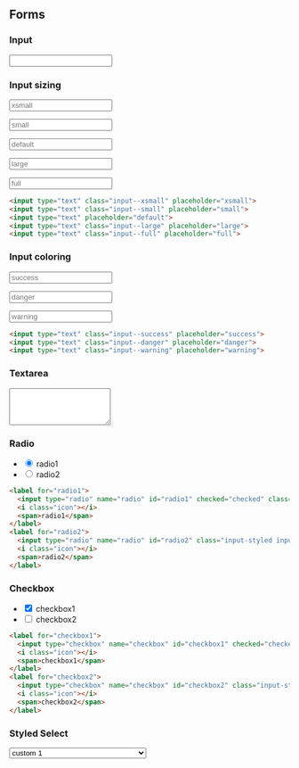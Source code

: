 <h2 id="forms">Forms</h2>

### Input

<div class="docs-example">
  <input type="text">
</div>

### Input sizing

<div class="docs-example">
  <p><input type="text" class="input--xsmall" placeholder="xsmall"></p>
  <p><input type="text" class="input--small" placeholder="small"></p>
  <p><input type="text" placeholder="default"></p>
  <p><input type="text" class="input--large" placeholder="large"></p>
  <p><input type="text" class="input--full" placeholder="full"></p>
</div>

```html
<input type="text" class="input--xsmall" placeholder="xsmall">
<input type="text" class="input--small" placeholder="small">
<input type="text" placeholder="default">
<input type="text" class="input--large" placeholder="large">
<input type="text" class="input--full" placeholder="full">
```

### Input coloring

<div class="docs-example">
  <p><input type="text" class="input--success" placeholder="success"></p>
  <p><input type="text" class="input--danger" placeholder="danger"></p>
  <p><input type="text" class="input--warning" placeholder="warning"></p>
</div>

```html
<input type="text" class="input--success" placeholder="success">
<input type="text" class="input--danger" placeholder="danger">
<input type="text" class="input--warning" placeholder="warning">
```


### Textarea

<div class="docs-example">
  <textarea name="" rows="4" class="input--full"></textarea>
</div>


### Radio

<div class="docs-example">
  <ul class="list-inline">
    <li>
      <label for="radio1">
        <input type="radio" name="radio" id="radio1" checked="checked" class="input-styled input--radio">
        <i class="icon"></i>
        <span>radio1</span>
      </label>
    </li>
    <li>
      <label for="radio2">
        <input type="radio" name="radio" id="radio2" class="input-styled input--radio">
        <i class="icon"></i>
        <span>radio2</span>
      </label>
    </li>
  </ul>
</div>


```html
<label for="radio1">
  <input type="radio" name="radio" id="radio1" checked="checked" class="input-styled input--radio">
  <i class="icon"></i>
  <span>radio1</span>
</label>
<label for="radio2">
  <input type="radio" name="radio" id="radio2" class="input-styled input--radio">
  <i class="icon"></i>
  <span>radio2</span>
</label>
```

### Checkbox

<div class="docs-example">
  <ul class="list-inline">
    <li>
      <label for="checkbox1">
        <input type="checkbox" name="checkbox" id="checkbox1" checked="checked" class="input-styled input--check">
        <i class="icon"></i>
        <span>checkbox1</span>
      </label>
    </li>
    <li>
      <label for="checkbox2">
        <input type="checkbox" name="checkbox" id="checkbox2" class="input-styled input--check">
        <i class="icon"></i>
        <span>checkbox2</span>
      </label>
    </li>
  </ul>
</div>

```html
<label for="checkbox1">
  <input type="checkbox" name="checkbox" id="checkbox1" checked="checked" class="input-styled input--check">
  <i class="icon"></i>
  <span>checkbox1</span>
</label>
<label for="checkbox2">
  <input type="checkbox" name="checkbox" id="checkbox2" class="input-styled input--check">
  <i class="icon"></i>
  <span>checkbox2</span>
</label>
```


### Styled Select


<div class="docs-example">
  <div class="select-styled select--large">
    <select name="test">
      <option value="value1">custom 1</option>
      <option value="value2">custom custom 2</option>
      <option value="value3">long long long long long long long text</option>
    </select>
  </div>
</div>
